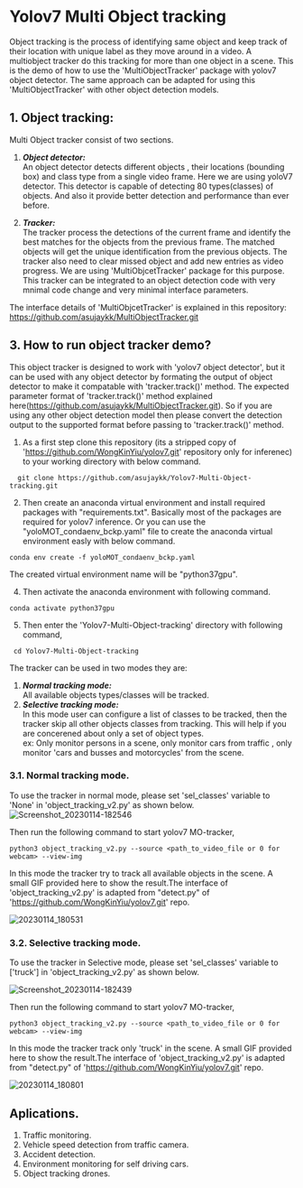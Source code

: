 # Yolov7 Multi Object tracking
Object tracking is the process of identifying same object and keep track of their location with unique label as they move around in a video. A multiobject tracker do this tracking for more than one object in a scene. 
This is the demo of how to use the 'MultiObjectTracker' package with yolov7 object detector. The same approach can be adapted for using this 'MultiObjectTracker' with other object detection models.

## 1. Object tracking:
Multi Object tracker consist of two sections.
1. ***Object detector:***  
An object detector detects different objects , their locations (bounding box) and class type from a single video frame. Here we are using yoloV7 detector.
This detector is capable of detecting 80 types(classes) of objects. And also it provide better detection and performance than ever before.

2. ***Tracker:***  
The tracker process the detections of the current frame and  identify the best matches for the objects from the previous frame. The matched objects will get the unique identification from the previous objects. The tracker also need to clear missed object and add new entries as video progress. We are using 'MultiObjcetTracker' package for this purpose. 
This tracker can be integrated to an object detection code with very mnimal code change and very minimal interface parameters.

The interface details of 'MultiObjcetTracker' is explained in this repository: https://github.com/asujaykk/MultiObjectTracker.git

## 3. How to run object tracker demo?
This object tracker is designed to work with 'yolov7 object detector', but it can be used with any object detector by formating the output of object detector to make it compatable with 'tracker.track()' method.
The expected parameter format of 'tracker.track()' method explained here(https://github.com/asujaykk/MultiObjectTracker.git). 
So if you are using any other object detection model then please convert the detection output to the supported format before passing to 'tracker.track()' method.

1. As a first step clone this repository (its a stripped copy of  'https://github.com/WongKinYiu/yolov7.git' repository only for inferenec) to your working directory with below command.
```
  git clone https://github.com/asujaykk/Yolov7-Multi-Object-tracking.git
```

2. Then create an anaconda virtual environment and install required packages with "requirements.txt". Basically most of the packages are required for yolov7 inference. Or you can use the "yoloMOT_condaenv_bckp.yaml" file to create the anaconda virtual environment easly with below command.  

```
conda env create -f yoloMOT_condaenv_bckp.yaml
```
The created virtual environment name will be "python37gpu".

4. Then activate the anaconda environment with following command.
```
conda activate python37gpu
```
5. Then enter the 'Yolov7-Multi-Object-tracking' directory with following command,
```
 cd Yolov7-Multi-Object-tracking
```

The tracker can be used in two modes they are:
1. ***Normal tracking mode:***   
   All available objects types/classes will be tracked.
2. ***Selective tracking mode:***  
   In this mode user can configure a list of classes to be tracked, then the tracker skip all other objects classes from tracking. This will help if you are concerened about only a set of object types.  
   ex: Only monitor persons in a scene, only monitor cars from traffic , only monitor 'cars and busses and motorcycles' from the scene.

### 3.1. Normal tracking mode. 
To use the tracker in normal mode, please set 'sel_classes' variable  to 'None' in 'object_tracking_v2.py' as shown below.
![Screenshot_20230114-182546](https://user-images.githubusercontent.com/78997596/212472599-7e27714d-1363-4d5d-9ee4-021891a37da0.jpg)


Then run the following command to start yolov7 MO-tracker,
```
python3 object_tracking_v2.py --source <path_to_video_file or 0 for webcam> --view-img
```
In this mode the tracker try to track all available objects in the scene. A small GIF provided here to show the result.The interface of 'object_tracking_v2.py' is adapted from "detect.py" of  'https://github.com/WongKinYiu/yolov7.git' repo.

![20230114_180531](https://user-images.githubusercontent.com/78997596/212471881-ef36965b-9b33-4224-88c2-3b04d7b43b0f.gif)



### 3.2. Selective tracking mode. 
To use the tracker in Selective mode, please set 'sel_classes' variable  to ['truck'] in 'object_tracking_v2.py' as shown below.

![Screenshot_20230114-182439](https://user-images.githubusercontent.com/78997596/212472643-e1877830-59a7-4740-8980-1e65b0e45a80.jpg)

Then run the following command to start yolov7 MO-tracker,
```
python3 object_tracking_v2.py --source <path_to_video_file or 0 for webcam> --view-img
```
In this mode the tracker track only 'truck' in the scene. A small GIF provided here to show the result.The interface of 'object_tracking_v2.py' is adapted from "detect.py" of  'https://github.com/WongKinYiu/yolov7.git' repo.

![20230114_180801](https://user-images.githubusercontent.com/78997596/212471897-14de6a24-1c21-4a09-a978-7eacb830c811.gif)



## Aplications.
1. Traffic monitoring.
2. Vehicle speed detection from traffic camera.
3. Accident detection.
4. Environment monitoring for self driving cars.
5. Object tracking drones.



